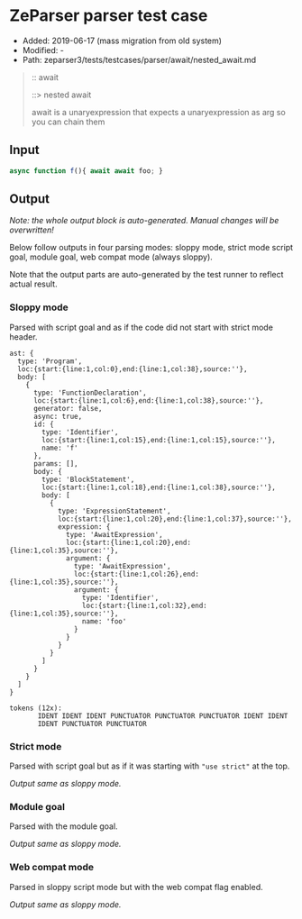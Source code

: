 # ZeParser parser test case

- Added: 2019-06-17 (mass migration from old system)
- Modified: -
- Path: zeparser3/tests/testcases/parser/await/nested_await.md

> :: await
>
> ::> nested await
>
> await is a unaryexpression that expects a unaryexpression as arg so you can chain them

## Input

`````js
async function f(){ await await foo; }
`````

## Output

_Note: the whole output block is auto-generated. Manual changes will be overwritten!_

Below follow outputs in four parsing modes: sloppy mode, strict mode script goal, module goal, web compat mode (always sloppy).

Note that the output parts are auto-generated by the test runner to reflect actual result.

### Sloppy mode

Parsed with script goal and as if the code did not start with strict mode header.

`````
ast: {
  type: 'Program',
  loc:{start:{line:1,col:0},end:{line:1,col:38},source:''},
  body: [
    {
      type: 'FunctionDeclaration',
      loc:{start:{line:1,col:6},end:{line:1,col:38},source:''},
      generator: false,
      async: true,
      id: {
        type: 'Identifier',
        loc:{start:{line:1,col:15},end:{line:1,col:15},source:''},
        name: 'f'
      },
      params: [],
      body: {
        type: 'BlockStatement',
        loc:{start:{line:1,col:18},end:{line:1,col:38},source:''},
        body: [
          {
            type: 'ExpressionStatement',
            loc:{start:{line:1,col:20},end:{line:1,col:37},source:''},
            expression: {
              type: 'AwaitExpression',
              loc:{start:{line:1,col:20},end:{line:1,col:35},source:''},
              argument: {
                type: 'AwaitExpression',
                loc:{start:{line:1,col:26},end:{line:1,col:35},source:''},
                argument: {
                  type: 'Identifier',
                  loc:{start:{line:1,col:32},end:{line:1,col:35},source:''},
                  name: 'foo'
                }
              }
            }
          }
        ]
      }
    }
  ]
}

tokens (12x):
       IDENT IDENT IDENT PUNCTUATOR PUNCTUATOR PUNCTUATOR IDENT IDENT
       IDENT PUNCTUATOR PUNCTUATOR
`````

### Strict mode

Parsed with script goal but as if it was starting with `"use strict"` at the top.

_Output same as sloppy mode._

### Module goal

Parsed with the module goal.

_Output same as sloppy mode._

### Web compat mode

Parsed in sloppy script mode but with the web compat flag enabled.

_Output same as sloppy mode._
